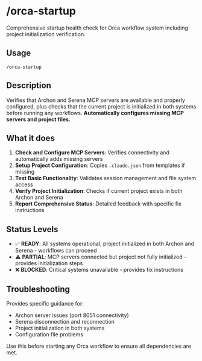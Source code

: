 # /orca-startup

Comprehensive startup health check for Orca workflow system including project initialization verification.

## Usage
```
/orca-startup
```

## Description
Verifies that Archon and Serena MCP servers are available and properly configured, plus checks that the current project is initialized in both systems before running any workflows. **Automatically configures missing MCP servers and project files.**

## What it does
1. **Check and Configure MCP Servers**: Verifies connectivity and automatically adds missing servers
2. **Setup Project Configuration**: Copies `.claude.json` from templates if missing
3. **Test Basic Functionality**: Validates session management and file system access
4. **Verify Project Initialization**: Checks if current project exists in both Archon and Serena
5. **Report Comprehensive Status**: Detailed feedback with specific fix instructions

## Status Levels
- ✅ **READY**: All systems operational, project initialized in both Archon and Serena - workflows can proceed
- ⚠️ **PARTIAL**: MCP servers connected but project not fully initialized - provides initialization steps
- ❌ **BLOCKED**: Critical systems unavailable - provides fix instructions

## Troubleshooting
Provides specific guidance for:
- Archon server issues (port 8051 connectivity)
- Serena disconnection and reconnection
- Project initialization in both systems
- Configuration file problems

Use this before starting any Orca workflow to ensure all dependencies are met.